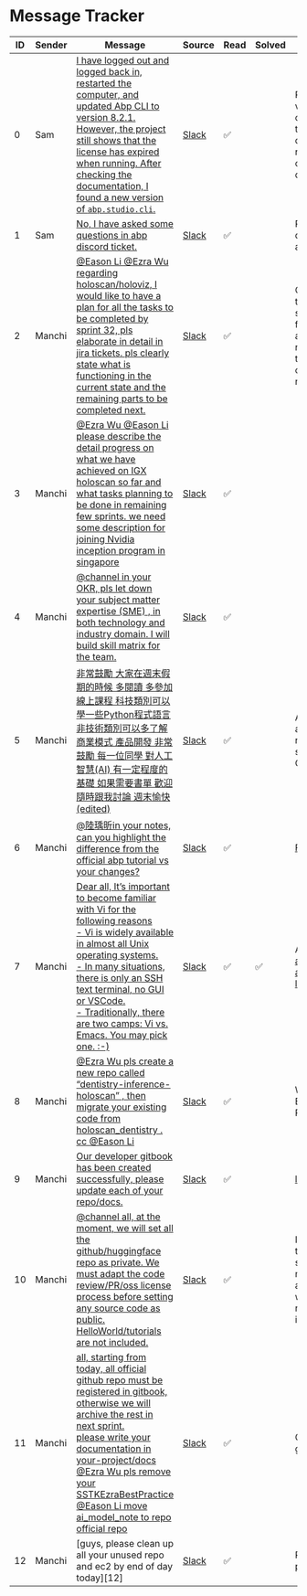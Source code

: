 # Message Tracker

|ID|Sender|Message|Source|Read|Solved|Note|
|-|-|-|-|-|-|-|
|0|Sam|[I have logged out and logged back in, restarted the computer, and updated Abp CLI to version 8.2.1. However, the project still shows that the license has expired when running. After checking the documentation, I found a new version of `abp.studio.cli`.][0]|[Slack](https://smart-surgery-tek.slack.com/archives/C06MG9CDTGU/p1723085393664359)|✅||Report the version changed and the offical documentation references in our documentation.|
|1|Sam|[No, I have asked some questions in abp discord ticket.][1]|[Slack](https://discordapp.com/channels/951497912645476422/951497912645476425/1270438367292690525)|✅||Read the discord ticket and record.|
|2|Manchi|[@Eason Li @Ezra Wu regarding holoscan/holoviz, I would like to have a plan for all the tasks to be completed by sprint 32, pls elaborate in detail in jira tickets. pls clearly state what is functioning in the current state and the remaining parts to be completed next.][2]|[Slack](https://smart-surgery-tek.slack.com/archives/C06MG9CDTGU/p1723099613641489)|✅||Create jira tickets that state what's functioning and the remaining part to be completed next.|
|3|Manchi|[@Ezra Wu @Eason Li please describe the detail progress on what we have achieved on IGX holoscan so far and what tasks planning to be done in remaining few sprints. we need some description for joining Nvidia inception program in singapore][3]|[Slack](https://smart-surgery-tek.slack.com/archives/C06MG9CDTGU/p1722997844267119)|✅||
|4|Manchi|[@channel in your OKR, pls let down your subject matter expertise (SME) , in both technology and industry domain. I will build skill matrix for the team.][4]|[Slack](https://smart-surgery-tek.slack.com/archives/C06MG9CDTGU/p1723277078950379)|✅||
|5|Manchi|[非常鼓勵 大家在週末假期的時候 多閱讀 多參加線上課程 科技類別可以學一些Python程式語言 非技術類別可以多了解商業模式 產品開發 非常鼓勵 每一位同學 對人工智慧(AI) 有一定程度的基礎 如果需要書單 歡迎隨時跟我討論 週末愉快 (edited)][5]|[Slack](https://smart-surgery-tek.slack.com/archives/C06LQ48Q6UD/p1723276192432419)|✅||Ask for books and arrange reading schedule in OKR|
|6|Manchi|[@陸瑀昕in your notes, can you highlight the difference from the official abp tutorial vs your changes?][6]|[Slack](https://smart-surgery-tek.slack.com/archives/C06MG9CDTGU/p1723277148098059)|✅||[File](https://github.com/smartsurgerytek/misars-foundation-blazor/tree/main)
|7|Manchi|[Dear all, It’s important to become familiar with Vi for the following reasons<br> - Vi is widely available in almost all Unix operating systems.<br>- In many situations, there is only an SSH text terminal, no GUI or VSCode.<br>- Traditionally, there are two camps: Vi vs. Emacs. You may pick one. :-\)][7]|[Slack](https://smart-surgery-tek.slack.com/archives/C06MG9CDTGU/p1723281298415139)|✅|✅|Add todo: [Write a document about Vi learning](./todo-00006.md)|
|8|Manchi|[@Ezra Wu pls create a new repo called “dentistry-inference-holoscan” , then migrate your existing code from holoscan_dentistry . cc @Eason Li][8]|[Slack](https://smart-surgery-tek.slack.com/archives/C06MG9CDTGU/p1723290647645119)|✅||Waiting for Ezra Reply the PR Question|
|9|Manchi|[Our developer gitbook has been created successfully, please update each of your repo/docs.][9]|[Slack](https://smart-surgery-tek.slack.com/archives/C06MG9CDTGU/p1723310133479819)|✅||[link](https://app.gitbook.com/invite/UsADJVevIOjYFfGWWHHj/9WwcEEmY5ldtiM9LGPjd) <br>|
|10|Manchi|[@channel all, at the moment, we will set all the github/huggingface repo as private. We must adapt the code review/PR/oss license process before setting any source code as public.  HelloWorld/tutorials are not included.][10]|[Slack](https://smart-surgery-tek.slack.com/archives/C06MG9CDTGU/p1723432453658929)|✅||I should add this rule to somewhere of my document and explain what review/PR/oss is.|
|11|Manchi|[all, starting from today, all official github repo must be registered in gitbook, otherwise we will archive the rest in next sprint. <br>please write your documentation in your-project/docs <br>@Ezra Wu pls remove your SSTKEzraBestPractice<br>@Eason Li move ai_model_note to repo official repo][11]|[Slack](https://smart-surgery-tek.slack.com/archives/C06MG9CDTGU/p1723432799904769)|✅||Check the gitbook and|
|12|Manchi|[guys, please clean up all your unused repo and ec2 by end of day today][12]|[Slack](https://smart-surgery-tek.slack.com/archives/C06MG9CDTGU/p1723436198265589)|✅||Remember to process|

[0]: msg-00000.md
[1]: msg-00001.md
[2]: msg-00002.md
[3]: msg-00003.md
[4]: msg-00004.md
[5]: msg-00005.md
[6]: msg-00006.md
[7]: msg-00007.md
[8]: msg-00008.md
[9]: msg-00009.md
[10]: msg-00010.md
[11]: msg-00011.md
